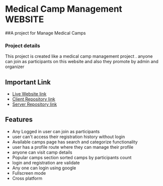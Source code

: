 
# Medical Camp Management WEBSITE

##A project for Manage Medical Camps



### Project details
 This project is created like a medical camp management project . anyone can join as participants on this website and also they promote by admin and organizer
  




## Important Link

 - [Live Website link](https://atom-8ce7b.web.app/)
 - [Client Repository link](https://github.com/programming-hero-web-course1/b8a12-client-side-Solaiman366882)
 - [Server Repository link](https://github.com/programming-hero-web-course1/b8a12-server-side-Solaiman366882)



## Features

- Any Logged in user can join as participants 
- user can't access their registration history without login
- Available camps page has search and categorize functionality
- user has a profile route where they can manage their profile
- anyone can visit camp details
- Popular camps section sorted camps by participants count 
- login and registration are validate
- Any one can login using google
- Fullscreen mode
- Cross platform

